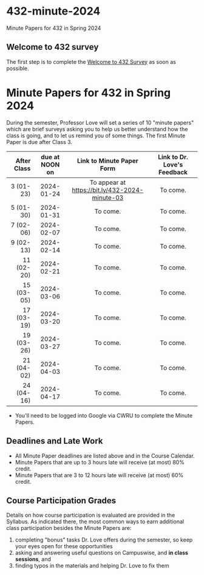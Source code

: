 # 432-minute-2024

Minute Papers for 432 in Spring 2024

## Welcome to 432 survey

The first step is to complete the [Welcome to 432 Survey](https://bit.ly/432-2024-welcome-survey) as soon as possible.

# Minute Papers for 432 in Spring 2024

During the semester, Professor Love will set a series of 10 "minute papers" which are brief surveys asking you to help us better understand how the class is going, and to let us remind you of some things. The first Minute Paper is due after Class 3.

After Class | due at NOON on | Link to Minute Paper Form | Link to Dr. Love's Feedback
----------: | :------: | :--------: | :----------:
3 (01-23) | 2024-01-24 | To appear at https://bit.ly/432-2024-minute-03 | To come.
5 (01-30) | 2024-01-31 | To come. | To come.
7 (02-06) | 2024-02-07 | To come. | To come.
9 (02-13) | 2024-02-14 | To come. | To come.
11 (02-20) | 2024-02-21 | To come. | To come.
15 (03-05) | 2024-03-06 | To come. | To come.
17 (03-19) | 2024-03-20 | To come. | To come.
19 (03-26) | 2024-03-27 | To come. | To come.
21 (04-02) | 2024-04-03 | To come. | To come.
24 (04-16) | 2024-04-17 | To come. | To come.

- You'll need to be logged into Google via CWRU to complete the Minute Papers.

## Deadlines and Late Work

- All Minute Paper deadlines are listed above and in the Course Calendar.
- Minute Papers that are up to 3 hours late will receive (at most) 80% credit. 
- Minute Papers that are 3 to 12 hours late will receive (at most) 60% credit.

## Course Participation Grades

Details on how course participation is evaluated are provided in the Syllabus. As indicated there, the most common ways to earn additional class participation besides the Minute Papers are:

1. completing "bonus" tasks Dr. Love offers during the semester, so keep your eyes open for these opportunities
2. asking and answering useful questions on Campuswise, and **in class sessions**, and 
3. finding typos in the materials and helping Dr. Love to fix them
